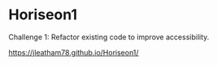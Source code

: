 # Horiseon1

Challenge 1: Refactor existing code to improve accessibility.

https://jleatham78.github.io/Horiseon1/

